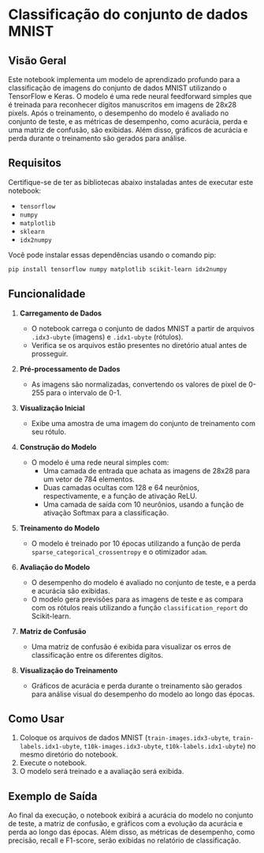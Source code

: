 # Classificação do conjunto de dados MNIST

## Visão Geral

Este notebook implementa um modelo de aprendizado profundo para a classificação de imagens do conjunto de dados MNIST utilizando o TensorFlow e Keras. O modelo é uma rede neural feedforward simples que é treinada para reconhecer dígitos manuscritos em imagens de 28x28 pixels. Após o treinamento, o desempenho do modelo é avaliado no conjunto de teste, e as métricas de desempenho, como acurácia, perda e uma matriz de confusão, são exibidas. Além disso, gráficos de acurácia e perda durante o treinamento são gerados para análise.

## Requisitos

Certifique-se de ter as bibliotecas abaixo instaladas antes de executar este notebook:

- `tensorflow`
- `numpy`
- `matplotlib`
- `sklearn`
- `idx2numpy`

Você pode instalar essas dependências usando o comando pip:

```bash
pip install tensorflow numpy matplotlib scikit-learn idx2numpy
```

## Funcionalidade

1. **Carregamento de Dados**
   - O notebook carrega o conjunto de dados MNIST a partir de arquivos `.idx3-ubyte` (imagens) e `.idx1-ubyte` (rótulos).
   - Verifica se os arquivos estão presentes no diretório atual antes de prosseguir.

2. **Pré-processamento de Dados**
   - As imagens são normalizadas, convertendo os valores de pixel de 0-255 para o intervalo de 0-1.
   
3. **Visualização Inicial**
   - Exibe uma amostra de uma imagem do conjunto de treinamento com seu rótulo.

4. **Construção do Modelo**
   - O modelo é uma rede neural simples com:
     - Uma camada de entrada que achata as imagens de 28x28 para um vetor de 784 elementos.
     - Duas camadas ocultas com 128 e 64 neurônios, respectivamente, e a função de ativação ReLU.
     - Uma camada de saída com 10 neurônios, usando a função de ativação Softmax para a classificação.

5. **Treinamento do Modelo**
   - O modelo é treinado por 10 épocas utilizando a função de perda `sparse_categorical_crossentropy` e o otimizador `adam`.

6. **Avaliação do Modelo**
   - O desempenho do modelo é avaliado no conjunto de teste, e a perda e acurácia são exibidas.
   - O modelo gera previsões para as imagens de teste e as compara com os rótulos reais utilizando a função `classification_report` do Scikit-learn.
   
7. **Matriz de Confusão**
   - Uma matriz de confusão é exibida para visualizar os erros de classificação entre os diferentes dígitos.

8. **Visualização do Treinamento**
   - Gráficos de acurácia e perda durante o treinamento são gerados para análise visual do desempenho do modelo ao longo das épocas.

## Como Usar

1. Coloque os arquivos de dados MNIST (`train-images.idx3-ubyte`, `train-labels.idx1-ubyte`, `t10k-images.idx3-ubyte`, `t10k-labels.idx1-ubyte`) no mesmo diretório do notebook.
2. Execute o notebook.
3. O modelo será treinado e a avaliação será exibida.

## Exemplo de Saída

Ao final da execução, o notebook exibirá a acurácia do modelo no conjunto de teste, a matriz de confusão, e gráficos com a evolução da acurácia e perda ao longo das épocas. Além disso, as métricas de desempenho, como precisão, recall e F1-score, serão exibidas no relatório de classificação.
